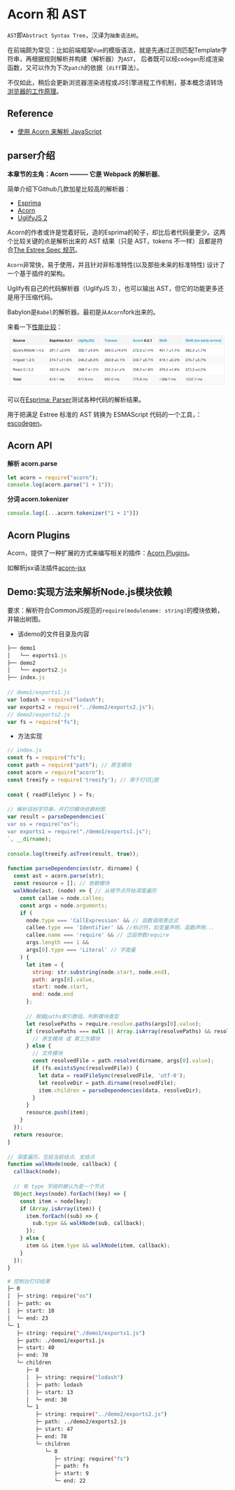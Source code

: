 # Acorn 和 AST

`AST`即`Abstract Syntax Tree`，汉译为`抽象语法树`。

在前端颇为常见：比如前端框架`Vue`的模版语法，就是先通过正则匹配Template字符串，再根据规则解析并构建（解析器）为`AST`，
后者既可以经`codegen`形成渲染函数，又可以作为下次`patch`的依据（`diff`算法）。

不仅如此，稍后会更新浏览器渲染进程或JS引擎进程工作机制，基本概念请转场[浏览器的工作原理](/doc/howbrowserswork)。

## Reference

- [使用 Acorn 来解析 JavaScript](https://juejin.im/post/582425402e958a129926fcb4)

## parser介绍

**本章节的主角：Acorn ——— 它是 Webpack 的解析器**。

简单介绍下Github几款加星比较高的解析器：

- [Esprima](https://github.com/jquery/esprima)
- [Acorn](https://github.com/acornjs/acorn)
- [UglifyJS 2](https://github.com/mishoo/UglifyJS2)

Acorn的作者或许是觉着好玩，造的Esprima的轮子，却比后者代码量更少。这两个比较关键的点是解析出来的 AST 结果（只是 AST，tokens 不一样）且都是符合[The Estree Spec 规范](https://developer.mozilla.org/en-US/docs/Mozilla/Projects/SpiderMonkey/Parser_API)。

`Acorn`非常快，易于使用，并且针对非标准特性(以及那些未来的标准特性) 设计了一个基于插件的架构。

Uglify有自己的代码解析器（UglifyJS 3），也可以输出 AST，但它的功能更多还是用于压缩代码。

Babylon是`Babel`的解析器。最初是从`Acorn`fork出来的。

来看一下[性能比较](https://esprima.org/test/compare.html)：
![](../../.imgs/speed_comparison.png)

可以在[Esprima: Parser](https://esprima.org/demo/parse.html)测试各种代码的解析结果。

用于把满足 Estree 标准的 AST 转换为 ESMAScript 代码的一个工具，：[escodegen](https://github.com/estools/escodegen)。

## Acorn API

**解析 acorn.parse**

```js
let acorn = require("acorn");
console.log(acorn.parse("1 + 1"));
```

**分词 acorn.tokenizer**

```js
console.log([...acorn.tokenizer("1 + 1")])
```

## Acorn Plugins

Acorn，提供了一种扩展的方式来编写相关的插件：[Acorn Plugins](https://github.com/acornjs/acorn#plugins)。

如解析jsx语法插件[acorn-jsx](https://github.com/RReverser/acorn-jsx)

## Demo:实现方法来解析Node.js模块依赖

要求：解析符合CommonJS规范的`require(modulename: string)`的模块依赖，并输出树图。

- 该demo的文件目录及内容

```js
├── demo1
│   └── exports1.js
├── demo2
│   └── exports2.js
├── index.js

// demo1/exports1.js
var lodash = require("lodash");
var exports2 = require("../demo2/exports2.js");
// demo2/exports2.js
var fs = require("fs");
```

- 方法实现

```js
// index.js
const fs = require("fs");
const path = require("path"); // 原生模块
const acorn = require("acorn");
const treeify = require('treeify'); // 用于打印🌲图

const { readFileSync } = fs;

// 解析目标字符串，并打印模块依赖树图
var result = parseDependencies(`
var os = require("os");
var exports1 = require("./demo1/exports1.js");
`, __dirname);

console.log(treeify.asTree(result, true));

function parseDependencies(str, dirname) {
  const ast = acorn.parse(str);
  const resource = []; // 依赖模块
  walkNode(ast, (node) => { // 从根节点开始深度遍历
    const callee = node.callee;
    const args = node.arguments;
    if (
      node.type === 'CallExpression' && // 函数调用表达式
      callee.type === 'Identifier' && //标识符，如变量声明、函数声明...
      callee.name === 'require' && // 泛函参数require
      args.length === 1 &&
      args[0].type === 'Literal' // 字面量
    ) {
      let item = {
        string: str.substring(node.start, node.end),
        path: args[0].value,
        start: node.start,
        end: node.end
      };

      // 根据paths索引数组，判断模块类型
      let resolvePaths = require.resolve.paths(args[0].value);
      if (resolvePaths === null || Array.isArray(resolvePaths) && resolvePaths.length !== 1) {
        // 原生模块 或 第三方模块
      } else {
        // 文件模块
        const resolvedFile = path.resolve(dirname, args[0].value);
        if (fs.existsSync(resolvedFile)) {
          let data = readFileSync(resolvedFile, 'utf-8');
          let resolveDir = path.dirname(resolvedFile);
          item.children = parseDependencies(data, resolveDir);
        }
      }
      resource.push(item);
    }
  });
  return resource;
}

// 深度遍历，包括当前结点、支结点
function walkNode(node, callback) {
  callback(node);

  // 有 type 字段的被认为是一个节点
  Object.keys(node).forEach((key) => {
    const item = node[key];
    if (Array.isArray(item)) {
      item.forEach((sub) => {
        sub.type && walkNode(sub, callback);
      });
    } else {
      item && item.type && walkNode(item, callback);
    }
  });
}
```

```sh
# 控制台打印结果
├─ 0
│  ├─ string: require("os")
│  ├─ path: os
│  ├─ start: 10
│  └─ end: 23
└─ 1
   ├─ string: require("./demo1/exports1.js")
   ├─ path: ./demo1/exports1.js
   ├─ start: 40
   ├─ end: 70
   └─ children
      ├─ 0
      │  ├─ string: require("lodash")
      │  ├─ path: lodash
      │  ├─ start: 13
      │  └─ end: 30
      └─ 1
         ├─ string: require("../demo2/exports2.js")
         ├─ path: ../demo2/exports2.js
         ├─ start: 47
         ├─ end: 78
         └─ children
            └─ 0
               ├─ string: require("fs")
               ├─ path: fs
               ├─ start: 9
               └─ end: 22
```

